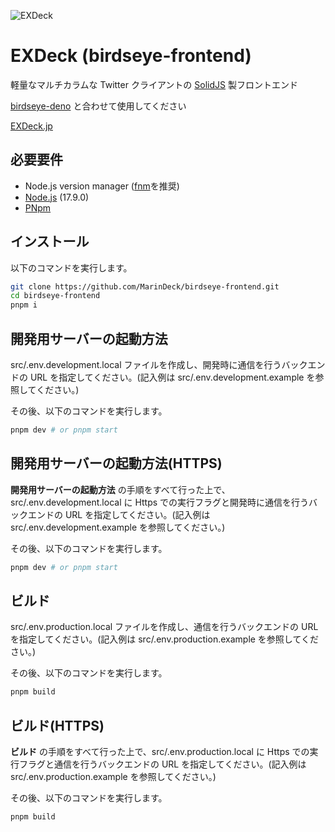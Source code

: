 ![EXDeck](https://user-images.githubusercontent.com/66313777/128413639-b654dffb-e0e7-497a-b376-2c6eb4da5998.gif)

# EXDeck (birdseye-frontend)

軽量なマルチカラムな Twitter クライアントの [SolidJS](https://www.solidjs.com) 製フロントエンド

[birdseye-deno](https://github.com/MarinDeck/birdseye-deno) と合わせて使用してください

[EXDeck.jp](https://exdeck.jp)

## 必要要件

- Node.js version manager ([fnm](https://fnm.vercel.app/)を推奨)
- [Node.js](https://nodejs.org) (17.9.0)
- [PNpm](https://pnpm.io)

## インストール

以下のコマンドを実行します。

```sh
git clone https://github.com/MarinDeck/birdseye-frontend.git
cd birdseye-frontend
pnpm i
```

## 開発用サーバーの起動方法

src/.env.development.local ファイルを作成し、開発時に通信を行うバックエンドの URL を指定してください。(記入例は src/.env.development.example を参照してください。)

その後、以下のコマンドを実行します。

```sh
pnpm dev # or pnpm start
```

## 開発用サーバーの起動方法(HTTPS)

**開発用サーバーの起動方法** の手順をすべて行った上で、src/.env.development.local に Https での実行フラグと開発時に通信を行うバックエンドの URL を指定してください。(記入例は src/.env.development.example を参照してください。)

その後、以下のコマンドを実行します。

```sh
pnpm dev # or pnpm start
```

## ビルド

src/.env.production.local ファイルを作成し、通信を行うバックエンドの URL を指定してください。(記入例は src/.env.production.example を参照してください。)

その後、以下のコマンドを実行します。

```sh
pnpm build
```

## ビルド(HTTPS)

**ビルド** の手順をすべて行った上で、src/.env.production.local に Https での実行フラグと通信を行うバックエンドの URL を指定してください。(記入例は src/.env.production.example を参照してください。)

その後、以下のコマンドを実行します。

```sh
pnpm build
```
